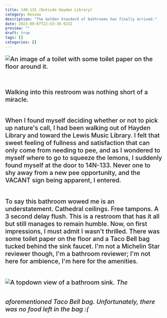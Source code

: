 ```yaml
---
title: 14N-133 (Outside Hayden Library)
category: Review
description: "The Golden Standard of bathrooms has finally arrived."
date: 2023-09-07T22:53:39.923Z
preview: ""
draft: true
tags: []
categories: []
---
```

<script context="module">
  import coverimage from '../../assets/articles/14N-133/ToiletAngle169.jpg'
  import image from '../../assets/articles/14N-133/ToiletAngle.jpg'
  import sink from '../../assets/articles/14N-133/SinkTopdown.jpg'

  metadata.coverImage = coverimage
</script>

<style>
  img {
    margin-bottom: 3ch;
  }
  p {
    font-size: 1.4em;
    font-weight: 500;
  }
  p:last-child {
    margin-bottom: 4ch;
  }

</style>

![An image of a toilet with some toilet paper on the floor around it.]({image})

Walking into this restroom was nothing short of a miracle.<br><br>

When I found myself deciding whether or not to pick up nature's call, I had been walking out of Hayden Library and toward the Lewis Music Library. I felt that sweet feeling of fullness and satisfaction that can only come from needing to pee, and as I wondered to myself where to go to squeeze the lemons, I suddenly found myself at the door to 14N-133. Never one to shy away from a new pee opportunity, and the VACANT sign being apparent, I entered.<br><br>

To say this bathroom wowed me is an understatement. Cathedral ceilings. Free tampons. A 3 second delay flush. This is a restroom that has it all but still manages to remain humble. Now, on first impressions, I must admit I wasn't thrilled. There was some toilet paper on the floor and a Taco Bell bag tucked behind the sink faucet. I'm not a Michelin Star reviewer though, I'm a bathroom reviewer; I'm not here for ambience, I'm here for the amenities.<br><br>

![A topdown view of a bathroom sink.]({sink})
*The aforementioned Taco Bell bag. Unfortunately, there was no food left in the bag :\(*<br><br>
